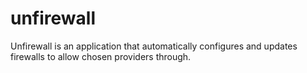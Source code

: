 # unfirewall
Unfirewall is an application that automatically configures and updates firewalls to allow chosen providers through. 
